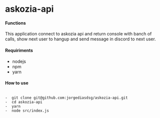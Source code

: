 # askozia-api

#### Functions
This application connect to askozia api and return console with banch of calls, show next user to hangup and send message in discord to next user.

#### Requiriments
- nodejs
- npm
- yarn

#### How to use
<code>
-  git clone git@github.com:jorgediasdsg/askozia-api.git
-  cd askozia-api
-  yarn
-  node src/index.js
</code>